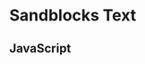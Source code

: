 # Sandblocks Text

<script>
  import {Parser} from "src/client/tree-sitter.js"
  window.TreeSitter = Parser
  import md5 from "./external/md5.js"
  ""
</script>

<script>
  import  {setConfig} from "./model.js"

  var baseDir = lively.query(this, "lively-container").getDir()
  setConfig({baseURL: baseDir})

  await System.import(baseDir + "/main.js");

  var ui = await (
      <sb-editor
        extensions="smalltalk:base base:base"
        text={`initialize

  true ifTrue: [2 + 2]`}
        language="smalltalk"></sb-editor>)
  ui 
</script>

## JavaScript

<script>
  var ui = await (<sb-editor
    extensions="javascript:base javascript:outline javascript:workspace base:base base:identifierSuggestions editorConfig:base"
    text={`console.log(sbWatch(hello, 12398482))

function a() {
}`}
    language="javascript"></sb-editor>)
  ui 
</script>

